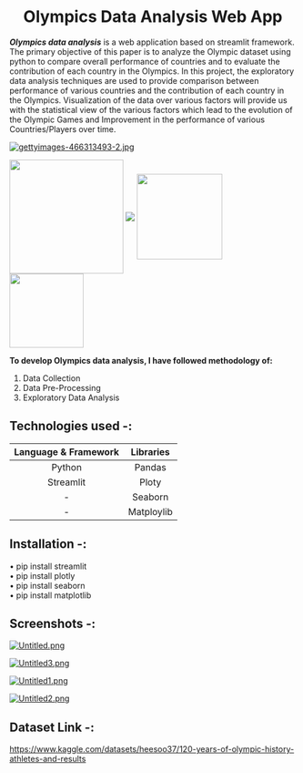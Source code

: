 <h1 id="custom-id" align="center">Olympics Data Analysis Web App</h1>

***Olympics data analysis*** is a web application based on streamlit framework. The primary objective of this paper is to analyze the Olympic dataset using python to compare overall performance of countries and to evaluate the contribution of each country in the Olympics. In this project, the exploratory data analysis techniques are used to provide comparison between performance of various countries and the contribution of each country in the Olympics. Visualization of the data over various factors will provide us with the statistical view of the various factors which lead to the evolution of the Olympic Games and Improvement in the performance of various Countries/Players over time.

[![gettyimages-466313493-2.jpg](https://i.postimg.cc/bNBJ9GgP/gettyimages-466313493-2.jpg)](https://postimg.cc/BX24qnR7)

<img src="https://forthebadge.com/images/featured/featured-built-with-love.svg" width="200" align="center">   <img src="https://forthebadge.com/images/badges/made-with-python.svg" align="center">   <img src="https://img.shields.io/badge/Streamlit-FF4B4B.svg?style=for-the-badge&logo=Streamlit&logoColor=white" width="150" align="center">   <img src="https://img.shields.io/badge/pandas-150458.svg?style=for-the-badge&logo=pandas&logoColor=white" width="130" align="center">


**To develop Olympics data analysis, I have followed methodology of:**
1. Data Collection</br>
2. Data Pre-Processing</br>
3. Exploratory Data Analysis</br>

## Technologies used -:

Language & Framework| Libraries |  
:----------------------: | :---------------------: |
Python          |        Pandas    |   
Streamlit       |      Ploty       |        
-|        Seaborn   |  
-|        Matploylib  |  

  
## Installation -:

• pip install streamlit</br>
• pip install plotly</br>
• pip install seaborn</br>
• pip install matplotlib

## Screenshots -:
[![Untitled.png](https://i.postimg.cc/zGzW9SkZ/Untitled.png)](https://postimg.cc/QHzH77P0)

[![Untitled3.png](https://i.postimg.cc/s2z8FLNf/Untitled3.png)](https://postimg.cc/JsTKZp8S)

[![Untitled1.png](https://i.postimg.cc/XJmmPvMm/Untitled1.png)](https://postimg.cc/ft78tDRf)

[![Untitled2.png](https://i.postimg.cc/wBbGtBBM/Untitled2.png)](https://postimg.cc/McVDNqVJ)

## Dataset Link -:
https://www.kaggle.com/datasets/heesoo37/120-years-of-olympic-history-athletes-and-results
